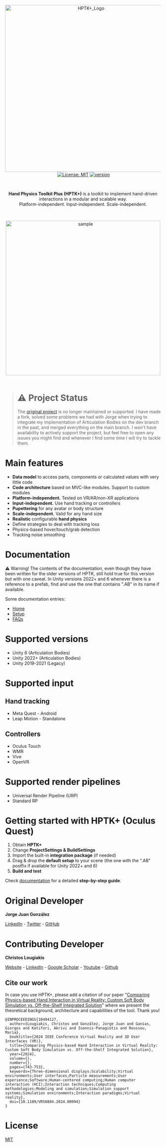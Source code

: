 <p align="center">
  <img width="540" alt="HPTK+_Logo" src="https://github.com/user-attachments/assets/47d27c52-5c68-407b-89ed-90c046d504f9" /><br>
  <a href="https://unity3d.com/es/get-unity/download/archive"><img src="https://img.shields.io/badge/unity-2019.4%20or%20later-green.svg" alt=""></a>
  <a href="https://github.com/jorgejgnz/HPTK/blob/master/LICENSE.md"><img src="https://img.shields.io/badge/License-MIT-yellow.svg" alt="License: MIT"></a>
  <a href="https://github.com/jorgejgnz/HPTK/releases"><img src="https://img.shields.io/badge/version-0.7.0-blue" alt="version"></a>
</p><br>

<p align="center">
  <strong>Hand Physics Toolkit Plus (HPTK+)</strong> is a toolkit to implement hand-driven interactions in a modular and scalable way. <br>Platform-independent. Input-independent. Scale-independent.
</p><br>

<p align="center">
  <img src="https://media.giphy.com/media/5A9I0c8uwBTUuPwv4N/giphy.gif" height="500" alt="sample"><br><br>
</p>

> # ⚠️ Project Status
> The [original project](https://github.com/jorgejgnz/HPTK) is no longer maintained or supported.
> I have made a fork, solved some problems we had with Jorge when trying to integrate my implementation of Articulation Bodies on the dev branch in the past, and merged everything on the main branch. I won't have availability to actively support the project, but feel free to open any issues you might find and whenever I find some time I will try to tackle them.

# Main features
- **Data model** to access parts, components or calculated values with very little code
- **Code architecture** based on MVC-like modules. Support to custom modules
- **Platform-independent.** Tested on VR/AR/non-XR applications
- **Input-independent.** Use hand tracking or controllers
- **Pupettering** for any avatar or body structure
- **Scale-independent.** Valid for any hand size
- **Realistic** configurable **hand physics**
- Define strategies to deal with tracking loss
- Physics-based hover/touch/grab detection
- Tracking noise smoothing

# Documentation

⚠️ Warning! The contents of the documentation, even though they have been written for the older versions of HPTK, still hold true for this version but with one caveat. In Unity versions 2022+ and 6 whenever there is a reference to a prefab, find and use the one that contains ".AB" in its name if available.

Some documentation entries:
- [Home](https://jorge-jgnz94.gitbook.io/hptk/master)
- [Setup](https://jorge-jgnz94.gitbook.io/hptk/master/setup)
- [FAQs](https://jorge-jgnz94.gitbook.io/hptk/master/faqs)

# Supported versions
- Unity 6 (Articulation Bodies) 
- Unity 2022+ (Articulation Bodies)
- Unity 2019-2021 (Legacy)

# Supported input

## Hand tracking
- Meta Quest - Android
- Leap Motion - Standalone

## Controllers
- Oculus Touch
- WMR
- Vive
- OpenVR

# Supported render pipelines
- Universal Render Pipeline (URP)
- Standard RP

# Getting started with HPTK+ (Oculus Quest)

1. Obtain **HPTK+**
1. Change **ProjectSettings & BuildSettings**
1. Import the built-in **integration package** (if needed)
1. Drag & drop the **default setup** to your scene (the one with the ".AB" postfix if available for Unity 2022+ and 6)
1. **Build and test**

Check [documentation](https://jorge-jgnz94.gitbook.io/hptk/master/setup) for a detailed **step-by-step guide**.

# Original Developer
**Jorge Juan González**

[LinkedIn](https://www.linkedin.com/in/jorgejgnz/) - [Twitter](https://twitter.com/jorgejgnz) - [GitHub](https://github.com/jorgejgnz)

# Contributing Developer

**Christos Lougiakis**

[Website](https://louspawn.github.io/) - [LinkedIn](https://www.linkedin.com/in/christos-lougiakis/) - [Google Scholar](https://scholar.google.com/citations?view_op=list_works&hl=en&hl=en&user=oQsbYAkAAAAJ) - [Youtube](https://www.youtube.com/user/louspawn10/videos) - [Github](https://github.com/louspawn)

## Cite our work

In case you use HPTK+, please add a citation of our paper "[Comparing Physics-based Hand Interaction in Virtual Reality: Custom Soft Body Simulation vs. Off-the-Shelf Integrated Solution](https://github.com/louspawn/VR-physics-based-hand-interaction-comparison)" where we present the theoretical background, architecture and capabilities of the tool. Thank you!

```
@INPROCEEDINGS{10494127,
  author={Lougiakis, Christos and González, Jorge Juan and Ganias, Giorgos and Katifori, Akrivi and Ioannis-Panagiotis and Roussou, Maria},
  booktitle={2024 IEEE Conference Virtual Reality and 3D User Interfaces (VR)}, 
  title={Comparing Physics-based Hand Interaction in Virtual Reality: Custom Soft Body Simulation vs. Off-the-Shelf Integrated Solution}, 
  year={2024},
  volume={},
  number={},
  pages={743-753},
  keywords={Three-dimensional displays;Scalability;Virtual environments;User interfaces;Particle measurements;User experience;Software;Human-centered computing;Human computer interaction (HCI);Interaction techniques;Computing methodologies;Modeling and simulation;Simulation support systems;Simulation environments;Interaction paradigms;Virtual reality},
  doi={10.1109/VR58804.2024.00094}
}
```

# License
[MIT](./LICENSE.md)
